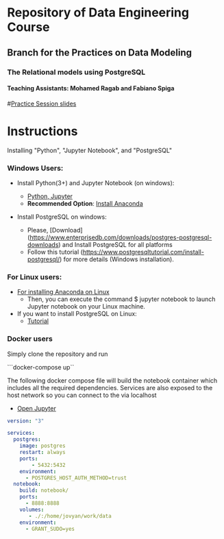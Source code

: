 # Repository of Data Engineering Course

## Branch for the Practices on Data Modeling

### The Relational models using PostgreSQL

#### Teaching Assistants: Mohamed Ragab and Fabiano Spiga

#[Practice Session slides](https://drive.google.com/file/d/1_SfRoWH07lcdYxV_rVjM5KhcQ-V_4gIO/view?usp=sharing)

# Instructions 

Installing "Python", "Jupyter Notebook", and "PostgreSQL" 

### Windows Users:

- Install Python(3+) and Jupyter Notebook (on windows):
    - [Python, Jupyter](https://medium.com/@kswalawage/install-python-and-jupyter-notebook-to-windows-10-64-bit-66db782e1d02)
    - **Recommended Option**: [Install Anaconda](https://www.datacamp.com/community/tutorials/installing-anaconda-windows)

- Install PostgreSQL on windows:
   - Please, [Download] (https://www.enterprisedb.com/downloads/postgres-postgresql-downloads) and Install PostgreSQL for all platforms
   - Follow this tutorial (https://www.postgresqltutorial.com/install-postgresql/) for more details (Windows installation).

### For Linux users:
- [For installing Anaconda on Linux](https://www.digitalocean.com/community/tutorials/how-to-install-anaconda-on-ubuntu-18-04-quickstart)
   - Then, you can execute the command $ jupyter notebook to launch Jupyter notebook on your Linux machine.
- If you want to install PostgreSQL on Linux:
   - [Tutorial](https://www.postgresqltutorial.com/install-postgresql-linux/)

### Docker users

Simply clone the repository and run

```docker-compose up``


The following docker compose file will build the notebook container which includes all the required dependencies.
Services are also exposed to the host network so you can connect to the via localhost


- [Open Jupyter](http://127.0.0.1:8888/)


```yaml
version: "3"

services:
  postgres:
    image: postgres
    restart: always
    ports:
        - 5432:5432
    environment:
      - POSTGRES_HOST_AUTH_METHOD=trust
  notebook:
    build: notebook/
    ports:
      - 8888:8888
    volumes:
       - ./:/home/jovyan/work/data
    environment:
      - GRANT_SUDO=yes
```     
